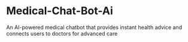 # Medical-Chat-Bot-Ai
An AI-powered medical chatbot that provides instant health advice and connects users to doctors for advanced care
